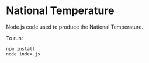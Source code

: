 # National Temperature

Node.js code used to produce the National Temperature.

To run:

```
npm install
node index.js
```